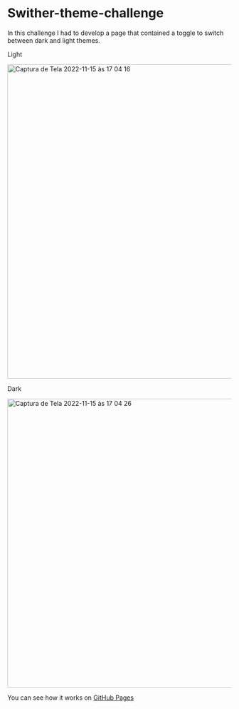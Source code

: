 # Swither-theme-challenge

 In this challenge I had to develop a page that contained a toggle to switch between dark and light themes. 
 
 
 Light
 
 <img width="705" alt="Captura de Tela 2022-11-15 às 17 04 16" src="https://user-images.githubusercontent.com/97693624/202014922-12078106-0880-4b39-9b08-6a4e9b5b5b48.png">

 


 Dark
 
 <img width="648" alt="Captura de Tela 2022-11-15 às 17 04 26" src="https://user-images.githubusercontent.com/97693624/202014884-de964319-ec56-4285-be1e-aa6eea7a8b71.png">



   You can see how it works on [GitHub Pages](https://taumacario.github.io/swither-theme-challenge/)
